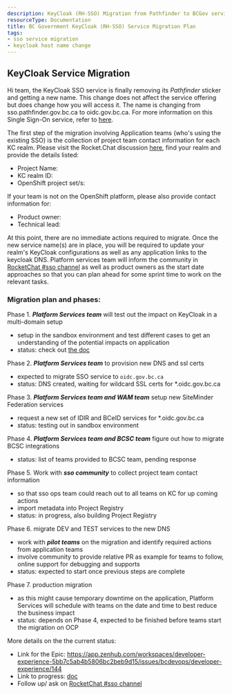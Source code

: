 ```yaml
---
description: KeyCloak (RH-SSO) Migration from Pathfinder to BCGov service
resourceType: Documentation
title: BC Government KeyCloak (RH-SSO) Service Migration Plan
tags:
- sso service migration
- keycloak host name change
---
```


## KeyCloak Service Migration

Hi team, the KeyCloak SSO service is finally removing its *Pathfinder* sticker and getting a new name.  This change does not affect the service offering but does change how you will access it.  The name is changing from sso.pathfinder.gov.bc.ca to oidc.gov.bc.ca.  For more information on this Single Sign-On service, refer to [here](https://developer.gov.bc.ca/BC-Government-SSO-Service-Definition).

The first step of the migration involving Application teams (who's using the existing SSO) is the collection of project team contact information for each KC realm.  Please visit the Rocket.Chat discussion [here](https://chat.pathfinder.gov.bc.ca/channel/sso-migration), find your realm and provide the details listed:
- Project Name: 
- KC realm ID: 
- OpenShift project set/s: 

If your team is not on the OpenShift platform, please also provide contact information for:
- Product owner: 
- Technical lead: 

At this point, there are no immediate actions required to migrate. Once the new service name(s) are in place, you will be required to update your realm's KeyCloak configurations as well as any application links to the keycloak DNS. Platform services team will inform the community in [RocketChat #sso channel](https://chat.pathfinder.gov.bc.ca/channel/sso) as well as product owners as the start date approaches so that you can plan ahead for some sprint time to work on the relevant tasks.

### Migration plan and phases:
Phase 1. ***Platform Services team*** will test out the impact on KeyCloak in a multi-domain setup
- setup in the sandbox environment and test different cases to get an understanding of the potential impacts on application
- status: check out [the doc](./kc-admin.md)

Phase 2. ***Platform Services team*** to provision new DNS and ssl certs
- expected to migrate SSO service to `oidc.gov.bc.ca`
- status: DNS created, waiting for wildcard SSL certs for *.oidc.gov.bc.ca

Phase 3. ***Platform Services team and WAM team*** setup new SiteMinder Federation services 
- request a new set of IDIR and BCeID services for *.oidc.gov.bc.ca
- status: testing out in sandbox environment

Phase 4. ***Platform Services team and BCSC team*** figure out how to migrate BCSC integrations
- status: list of teams provided to BCSC team, pending response

Phase 5. Work with ***sso community*** to collect project team contact information
- so that sso ops team could reach out to all teams on KC for up coming actions
- import metadata into Project Registry
- status: in progress, also building Project Registry

Phase 6. migrate DEV and TEST services to the new DNS
- work with ***pilot teams*** on the migration and identify required actions from application teams
- involve community to provide relative PR as example for teams to follow, online support for debugging and supports
- status: expected to start once previous steps are complete

Phase 7. production migration
- as this might cause temporary downtime on the application, Platform Services will schedule with teams on the date and time to best reduce the business impact
- status: depends on Phase 4, expected to be finished before teams start the migration on OCP



More details on the the current status:
- Link for the Epic: https://app.zenhub.com/workspaces/developer-experience-5bb7c5ab4b5806bc2beb9d15/issues/bcdevops/developer-experience/144
- Link to progress: [doc](./kc-admin.md)
- Follow up/ ask on [RocketChat #sso channel](https://chat.pathfinder.gov.bc.ca/channel/sso)
